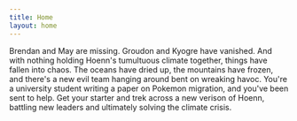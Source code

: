 ```yaml
---
title: Home
layout: home
---
```


Brendan and May are missing. Groudon and Kyogre have vanished. And with nothing holding Hoenn's tumultuous climate together, things have fallen into chaos. The oceans have dried up, the mountains have frozen, and there's a new evil team hanging around bent on wreaking havoc. You're a university student writing a paper on Pokemon migration, and you've been sent to help. Get your starter and trek across a new verison of Hoenn, battling new leaders and ultimately solving the climate crisis.
